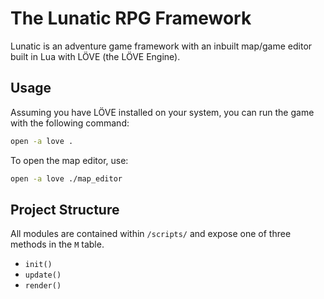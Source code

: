 # The Lunatic RPG Framework
Lunatic is an adventure game framework with an inbuilt map/game editor built in Lua with LÖVE (the LÖVE Engine).

## Usage
Assuming you have LÖVE installed on your system, you can run the game with the following command:
```bash
open -a love .
```
To open the map editor, use:
```bash
open -a love ./map_editor
```

## Project Structure
All modules are contained within `/scripts/` and expose one of three methods in the `M` table.

- `init()`
- `update()`
- `render()`
